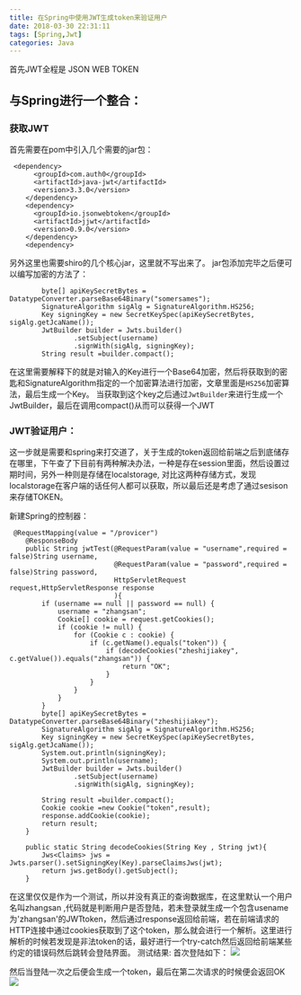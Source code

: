 ```yaml
---
title: 在Spring中使用JWT生成token来验证用户
date: 2018-03-30 22:31:11
tags: [Spring,Jwt]
categories: Java
---
```


首先JWT全程是 JSON WEB TOKEN


## 与Spring进行一个整合：
### 获取JWT
首先需要在pom中引入几个需要的jar包：
```
 <dependency>
      <groupId>com.auth0</groupId>
      <artifactId>java-jwt</artifactId>
      <version>3.3.0</version>
    </dependency>
    <dependency>
      <groupId>io.jsonwebtoken</groupId>
      <artifactId>jjwt</artifactId>
      <version>0.9.0</version>
    </dependency>
    <dependency>
```
另外这里也需要shiro的几个核心jar，这里就不写出来了。 jar包添加完毕之后便可以编写加密的方法了：
```
        byte[] apiKeySecretBytes = DatatypeConverter.parseBase64Binary("somersames");
        SignatureAlgorithm sigAlg = SignatureAlgorithm.HS256;
        Key signingKey = new SecretKeySpec(apiKeySecretBytes, sigAlg.getJcaName());
        JwtBuilder builder = Jwts.builder()
                .setSubject(username)
                .signWith(sigAlg, signingKey);
        String result =builder.compact();
```
在这里需要解释下的就是对输入的Key进行一个Base64加密，然后将获取到的密匙和SignatureAlgorithm指定的一个加密算法进行加密，文章里面是`HS256`加密算法，最后生成一个Key。
当获取到这个key之后通过`JwtBuilder`来进行生成一个JwtBuilder，最后在调用compact()从而可以获得一个JWT

### JWT验证用户：
这一步就是需要和spring来打交道了，关于生成的token返回给前端之后到底储存在哪里，下午查了下目前有两种解决办法，一种是存在session里面，然后设置过期时间，另外一种则是存储在localstorage, 对比这两种存储方式，发现localstorage在客户端的话任何人都可以获取，所以最后还是考虑了通过sesison来存储TOKEN。

新建Spring的控制器：
```
 @RequestMapping(value = "/provicer")
    @ResponseBody
    public String jwtTest(@RequestParam(value = "username",required = false)String username,
                          @RequestParam(value = "password",required = false)String password,
                          HttpServletRequest request,HttpServletResponse response
                          ){
        if (username == null || password == null) {
            username = "zhangsan";
            Cookie[] cookie = request.getCookies();
            if (cookie != null) {
                for (Cookie c : cookie) {
                    if (c.getName().equals("token")) {
                        if (decodeCookies("zheshijiakey", c.getValue()).equals("zhangsan")) {
                            return "OK";
                        }
                    }
                }
            }
        }
        byte[] apiKeySecretBytes = DatatypeConverter.parseBase64Binary("zheshijiakey");
        SignatureAlgorithm sigAlg = SignatureAlgorithm.HS256;
        Key signingKey = new SecretKeySpec(apiKeySecretBytes, sigAlg.getJcaName());
        System.out.println(signingKey);
        System.out.println(username);
        JwtBuilder builder = Jwts.builder()
                .setSubject(username)
                .signWith(sigAlg, signingKey);

        String result =builder.compact();
        Cookie cookie =new Cookie("token",result);
        response.addCookie(cookie);
        return result;
    }

    public static String decodeCookies(String Key , String jwt){
        Jws<Claims> jws = Jwts.parser().setSigningKey(Key).parseClaimsJws(jwt);
        return jws.getBody().getSubject();
    }
```
在这里仅仅是作为一个测试，所以并没有真正的查询数据库，在这里默认一个用户名叫zhangsan ,代码就是判断用户是否登陆，若未登录就生成一个包含usename为'zhangsan'的JWTtoken，然后通过response返回给前端，若在前端请求的HTTP连接中通过cookies获取到了这个token，那么就会进行一个解析。这里进行解析的时候若发现是非法token的话，最好进行一个try-catch然后返回给前端某些约定的错误码然后跳转会登陆界面。
测试结果:
首次登陆如下：
![](生成JWT字符串.PNG)

然后当登陆一次之后便会生成一个token，最后在第二次请求的时候便会返回OK
![](请求一次之后.PNG)